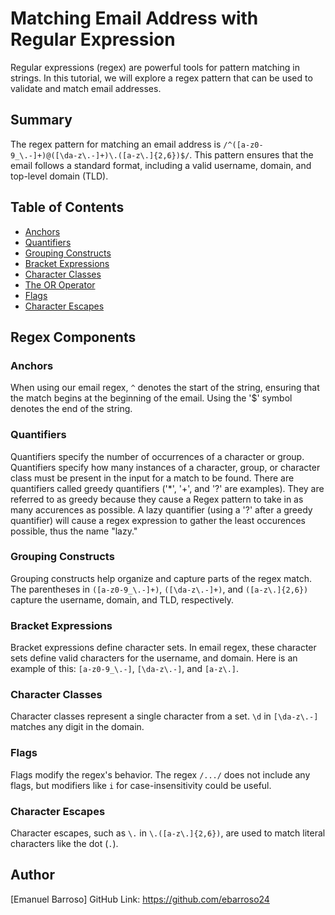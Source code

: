 # Matching Email Address with Regular Expression

Regular expressions (regex) are powerful tools for pattern matching in strings. In this tutorial, we will explore a regex pattern that can be used to validate and match email addresses.

## Summary

The regex pattern for matching an email address is `/^([a-z0-9_\.-]+)@([\da-z\.-]+)\.([a-z\.]{2,6})$/`. This pattern ensures that the email follows a standard format, including a valid username, domain, and top-level domain (TLD).

## Table of Contents

- [Anchors](#anchors)
- [Quantifiers](#quantifiers)
- [Grouping Constructs](#grouping-constructs)
- [Bracket Expressions](#bracket-expressions)
- [Character Classes](#character-classes)
- [The OR Operator](#the-or-operator)
- [Flags](#flags)
- [Character Escapes](#character-escapes)

## Regex Components

### Anchors

When using our email regex, `^` denotes the start of the string, ensuring that the match begins at the beginning of the email. Using the '$' symbol denotes the end of the string.

### Quantifiers

Quantifiers specify the number of occurrences of a character or group. Quantifiers specify how many instances of a character, group, or character class must be present in the input for a match to be found. There
are quantifiers called greedy quantifiers ('*', '+', and '?' are examples). They are referred to as greedy because they cause a Regex pattern to take in as many accurences as 
possible. A lazy quantifier (using a '?' after a greedy quantifier) will cause a regex expression to gather the least occurences possible, thus the name "lazy."

### Grouping Constructs

Grouping constructs help organize and capture parts of the regex match. The parentheses in `([a-z0-9_\.-]+)`, `([\da-z\.-]+)`, and `([a-z\.]{2,6})` capture the username, domain, and TLD, respectively.

### Bracket Expressions

Bracket expressions define character sets. In email regex, these character sets define valid characters for the username, and domain. 
Here is an example of this: `[a-z0-9_\.-]`, `[\da-z\.-]`, and `[a-z\.]`.

### Character Classes

Character classes represent a single character from a set. `\d` in `[\da-z\.-]` matches any digit in the domain.


### Flags

Flags modify the regex's behavior. The regex `/.../` does not include any flags, but modifiers like `i` for case-insensitivity could be useful.

### Character Escapes

Character escapes, such as `\.` in `\.([a-z\.]{2,6})`, are used to match literal characters like the dot (`.`).

## Author

[Emanuel Barroso]
GitHub Link: https://github.com/ebarroso24
